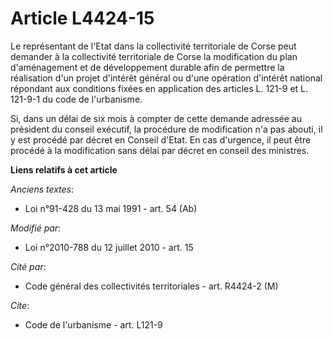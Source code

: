 # Article L4424-15

Le représentant de l'Etat dans la collectivité territoriale de Corse peut demander à la collectivité territoriale de Corse la
modification du plan d'aménagement et de développement durable afin de permettre la réalisation d'un projet d'intérêt général
ou d'une opération d'intérêt national répondant aux conditions fixées en application        des articles L. 121-9 et L.
121-9-1 du code de l'urbanisme. 

Si, dans un délai de six mois à compter de cette demande adressée au président du conseil exécutif, la procédure de
modification n'a pas abouti, il y est procédé par décret en Conseil d'Etat. En cas d'urgence, il peut être procédé à la
modification sans délai par décret en conseil des ministres.

**Liens relatifs à cet article**

_Anciens textes_:

  - Loi n°91-428 du 13 mai 1991 - art. 54 (Ab)

_Modifié par_:

  - Loi n°2010-788 du 12 juillet 2010 - art. 15

_Cité par_:

  - Code général des collectivités territoriales - art. R4424-2 (M)

_Cite_:

  - Code de l'urbanisme - art. L121-9
